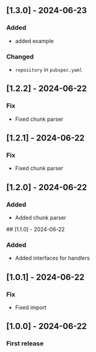 ## [1.3.0] - 2024-06-23

### Added

- added example

### Changed

- `repository` in `pubspec.yaml`

## [1.2.2] - 2024-06-22

### Fix

- Fixed chunk parser

## [1.2.1] - 2024-06-22

### Fix

- Fixed chunk parser

## [1.2.0] - 2024-06-22

### Added

- Added chunk parser

## [1.1.0] - 2024-06-22

### Added

- Added interfaces for handlers

## [1.0.1] - 2024-06-22

### Fix

- Fixed import

## [1.0.0] - 2024-06-22

### First release
